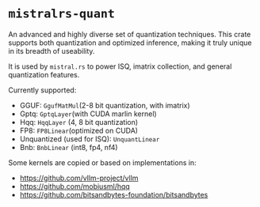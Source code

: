 # `mistralrs-quant`

An advanced and highly diverse set of quantization techniques. This crate supports both quantization and optimized inference, making it truly unique in its breadth of useability.

It is used by `mistral.rs` to power ISQ, imatrix collection, and general quantization features.

Currently supported:
- GGUF: `GgufMatMul`(2-8 bit quantization, with imatrix)
- Gptq: `GptqLayer`(with CUDA marlin kernel)
- Hqq: `HqqLayer` (4, 8 bit quantization)
- FP8: `FP8Linear`(optimized on CUDA)
- Unquantized (used for ISQ): `UnquantLinear`
- Bnb: `BnbLinear` (int8, fp4, nf4)

Some kernels are copied or based on implementations in:
- https://github.com/vllm-project/vllm
- https://github.com/mobiusml/hqq
- https://github.com/bitsandbytes-foundation/bitsandbytes
